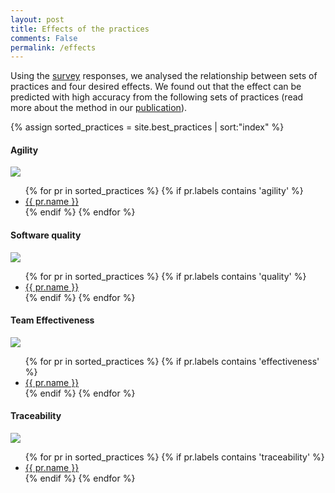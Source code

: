 ```yaml
---
layout: post
title: Effects of the practices
comments: False
permalink: /effects
---
```



Using the [survey](/survey) responses, we analysed the relationship between sets of practices and four desired effects.
We found out that the effect can be predicted with high accuracy from the following sets of practices (read more about the method in our [publication](https://arxiv.org/abs/2007.14130)).



{% assign sorted_practices = site.best_practices  | sort:"index" %}

#### Agility
<img class="hover-me" src="https://img.shields.io/badge/Effect-Agility-lightgrey?labelColor=1F4DAF">
<ul>
{% for pr in sorted_practices %}
  <!-- {{pr.labels}} -->
  {% if pr.labels contains 'agility' %}
     <li> <a href="{{pr.url}}">{{ pr.name }}</a> </li>
  {% endif %}
{% endfor %}
</ul>

#### Software quality
<img class="hover-me" src="https://img.shields.io/badge/Effect-Quality-lightgrey?labelColor=1F4DAF">
<ul>
{% for pr in sorted_practices %}
  <!-- {{pr.labels}} -->
  {% if pr.labels contains 'quality' %}
     <li> <a href="{{pr.url}}">{{ pr.name }}</a> </li>
  {% endif %}
{% endfor %}
</ul>


#### Team Effectiveness
<img class="hover-me" src="https://img.shields.io/badge/Effect-Effectiveness-lightgrey?labelColor=1F4DAF">
<ul>
{% for pr in sorted_practices %}
  <!-- {{pr.labels}} -->
  {% if pr.labels contains 'effectiveness' %}
     <li> <a href="{{pr.url}}">{{ pr.name }}</a> </li>
  {% endif %}
{% endfor %}
</ul>


#### Traceability
<img class="hover-me" src="https://img.shields.io/badge/Effect-Traceability-lightgrey?labelColor=1F4DAF">
<ul>
{% for pr in sorted_practices %}
  <!-- {{pr.labels}} -->
  {% if pr.labels contains 'traceability' %}
     <li> <a href="{{pr.url}}">{{ pr.name }}</a> </li>
  {% endif %}
{% endfor %}
</ul>